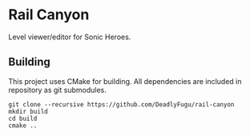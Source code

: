 Rail Canyon
===========

Level viewer/editor for Sonic Heroes.

Building
--------

This project uses CMake for building. All dependencies are included in repository as git submodules.

```
git clone --recursive https://github.com/DeadlyFugu/rail-canyon
mkdir build
cd build
cmake ..
```

